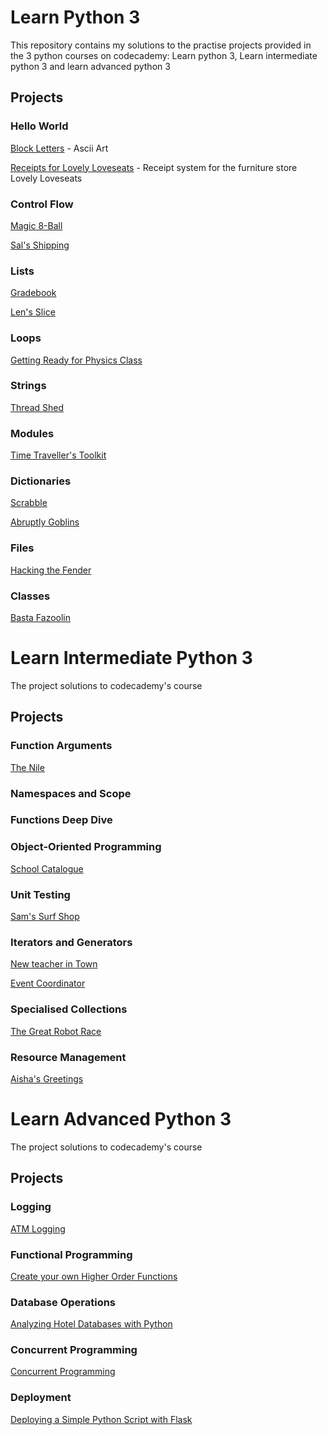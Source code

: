 # Learn Python 3
This repository contains my solutions to the practise projects provided in the 3 python courses on codecademy: Learn python 3, Learn intermediate python 3 and learn advanced python 3


## Projects

### Hello World
[Block Letters](block_letters.py)         -  Ascii Art

[Receipts for Lovely Loveseats](receipts_for_lovely_loveseats.py)  -  Receipt system for the furniture store Lovely Loveseats

### Control Flow
[Magic 8-Ball](.py)

[Sal's Shipping](.py)


### Lists
[Gradebook](.py)

[Len's Slice](.py)
### Loops
[Getting Ready for Physics Class](.py)
### Strings
[Thread Shed](.py)
### Modules
[Time Traveller's Toolkit](.py)
### Dictionaries
[Scrabble](.py)

[Abruptly Goblins](.py)
### Files
[Hacking the Fender](.py)
### Classes
[Basta Fazoolin](.py)



# Learn Intermediate Python 3
The project solutions to codecademy's course

## Projects
### Function Arguments
[The Nile](.py)
### Namespaces and Scope
### Functions Deep Dive
### Object-Oriented Programming
[School Catalogue](.py)

### Unit Testing
[Sam's Surf Shop](.py)

### Iterators and Generators
[New teacher in Town](.py)

[Event Coordinator](py)

### Specialised Collections
[The Great Robot Race](.py)

### Resource Management
[Aisha's Greetings](.py)


# Learn Advanced Python 3
The project solutions to codecademy's course

## Projects
### Logging
[ATM Logging](.py)

### Functional Programming
[Create your own Higher Order Functions](.py)

### Database Operations
[Analyzing Hotel Databases with Python](.py)

### Concurrent Programming
[Concurrent Programming](.py)

### Deployment
[Deploying a Simple Python Script with Flask](.md)
















